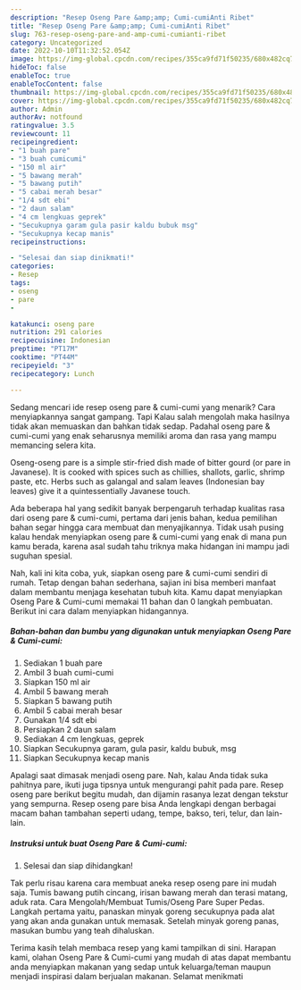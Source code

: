 ```yaml
---
description: "Resep Oseng Pare &amp;amp; Cumi-cumiAnti Ribet"
title: "Resep Oseng Pare &amp;amp; Cumi-cumiAnti Ribet"
slug: 763-resep-oseng-pare-and-amp-cumi-cumianti-ribet
category: Uncategorized
date: 2022-10-10T11:32:52.054Z
image: https://img-global.cpcdn.com/recipes/355ca9fd71f50235/680x482cq70/oseng-pare-cumi-cumi-foto-resep-utama.jpg
hideToc: false
enableToc: true
enableTocContent: false
thumbnail: https://img-global.cpcdn.com/recipes/355ca9fd71f50235/680x482cq70/oseng-pare-cumi-cumi-foto-resep-utama.jpg
cover: https://img-global.cpcdn.com/recipes/355ca9fd71f50235/680x482cq70/oseng-pare-cumi-cumi-foto-resep-utama.jpg
author: Admin
authorAv: notfound
ratingvalue: 3.5
reviewcount: 11
recipeingredient:
- "1 buah pare"
- "3 buah cumicumi"
- "150 ml air"
- "5 bawang merah"
- "5 bawang putih"
- "5 cabai merah besar"
- "1/4 sdt ebi"
- "2 daun salam"
- "4 cm lengkuas geprek"
- "Secukupnya garam gula pasir kaldu bubuk msg"
- "Secukupnya kecap manis"
recipeinstructions:

- "Selesai dan siap dinikmati!"
categories:
- Resep
tags:
- oseng
- pare
- 

katakunci: oseng pare  
nutrition: 291 calories
recipecuisine: Indonesian
preptime: "PT17M"
cooktime: "PT44M"
recipeyield: "3"
recipecategory: Lunch

---
```



Sedang mencari ide resep oseng pare &amp; cumi-cumi yang menarik? Cara menyiapkannya sangat gampang. Tapi Kalau salah mengolah maka hasilnya tidak akan memuaskan dan bahkan tidak sedap. Padahal oseng pare &amp; cumi-cumi yang enak seharusnya memiliki aroma dan rasa yang mampu memancing selera kita.


Oseng-oseng pare is a simple stir-fried dish made of bitter gourd (or pare in Javanese). It is cooked with spices such as chillies, shallots, garlic, shrimp paste, etc. Herbs such as galangal and salam leaves (Indonesian bay leaves) give it a quintessentially Javanese touch.

Ada beberapa hal yang sedikit banyak berpengaruh terhadap kualitas rasa dari oseng pare &amp; cumi-cumi, pertama dari jenis bahan, kedua pemilihan bahan segar hingga cara membuat dan menyajikannya. Tidak usah pusing kalau hendak menyiapkan oseng pare &amp; cumi-cumi yang enak di mana pun kamu berada, karena asal sudah tahu triknya maka hidangan ini mampu jadi suguhan spesial.


Nah, kali ini kita coba, yuk, siapkan oseng pare &amp; cumi-cumi sendiri di rumah. Tetap dengan bahan sederhana, sajian ini bisa memberi manfaat dalam membantu menjaga kesehatan tubuh kita. Kamu dapat menyiapkan Oseng Pare &amp; Cumi-cumi memakai 11 bahan dan 0 langkah pembuatan. Berikut ini cara dalam menyiapkan hidangannya.

<!--inarticleads1-->

##### Bahan-bahan dan bumbu yang digunakan untuk menyiapkan Oseng Pare &amp; Cumi-cumi:

1. Sediakan 1 buah pare
1. Ambil 3 buah cumi-cumi
1. Siapkan 150 ml air
1. Ambil 5 bawang merah
1. Siapkan 5 bawang putih
1. Ambil 5 cabai merah besar
1. Gunakan 1/4 sdt ebi
1. Persiapkan 2 daun salam
1. Sediakan 4 cm lengkuas, geprek
1. Siapkan Secukupnya garam, gula pasir, kaldu bubuk, msg
1. Siapkan Secukupnya kecap manis


Apalagi saat dimasak menjadi oseng pare. Nah, kalau Anda tidak suka pahitnya pare, ikuti juga tipsnya untuk mengurangi pahit pada pare. Resep oseng pare berikut begitu mudah, dan dijamin rasanya lezat dengan tekstur yang sempurna. Resep oseng pare bisa Anda lengkapi dengan berbagai macam bahan tambahan seperti udang, tempe, bakso, teri, telur, dan lain-lain. 

<!--inarticleads2-->

##### Instruksi untuk buat Oseng Pare &amp; Cumi-cumi:


1. Selesai dan siap dihidangkan!

Tak perlu risau karena cara membuat aneka resep oseng pare ini mudah saja. Tumis bawang putih cincang, irisan bawang merah dan terasi matang, aduk rata. Cara Mengolah/Membuat Tumis/Oseng Pare Super Pedas. Langkah pertama yaitu, panaskan minyak goreng secukupnya pada alat yang akan anda gunakan untuk memasak. Setelah minyak goreng panas, masukan bumbu yang teah dihaluskan. 

Terima kasih telah membaca resep yang kami tampilkan di sini. Harapan kami, olahan Oseng Pare &amp; Cumi-cumi yang mudah di atas dapat membantu anda menyiapkan makanan yang sedap untuk keluarga/teman maupun menjadi inspirasi dalam berjualan makanan. Selamat menikmati
